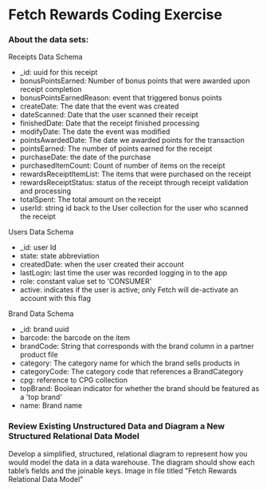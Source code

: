 # Fetch Rewards Coding Exercise

### About the data sets:
Receipts Data Schema
* _id: uuid for this receipt
* bonusPointsEarned: Number of bonus points that were awarded upon receipt completion
* bonusPointsEarnedReason: event that triggered bonus points
* createDate: The date that the event was created
* dateScanned: Date that the user scanned their receipt
* finishedDate: Date that the receipt finished processing
* modifyDate: The date the event was modified
* pointsAwardedDate: The date we awarded points for the transaction
* pointsEarned: The number of points earned for the receipt
* purchaseDate: the date of the purchase
* purchasedItemCount: Count of number of items on the receipt
* rewardsReceiptItemList: The items that were purchased on the receipt
* rewardsReceiptStatus: status of the receipt through receipt validation and processing
* totalSpent: The total amount on the receipt
* userId: string id back to the User collection for the user who scanned the receipt

Users Data Schema
* _id: user Id
* state: state abbreviation
* createdDate: when the user created their account
* lastLogin: last time the user was recorded logging in to the app
* role: constant value set to 'CONSUMER'
* active: indicates if the user is active; only Fetch will de-activate an account with this flag

Brand Data Schema
* _id: brand uuid
* barcode: the barcode on the item
* brandCode: String that corresponds with the brand column in a partner product file
* category: The category name for which the brand sells products in
* categoryCode: The category code that references a BrandCategory
* cpg: reference to CPG collection
* topBrand: Boolean indicator for whether the brand should be featured as a 'top brand'
* name: Brand name


### Review Existing Unstructured Data and Diagram a New Structured Relational Data Model
Develop a simplified, structured, relational diagram to represent how you would model the data in a data warehouse. The diagram should show each table’s fields and the joinable keys. 
Image in file titled "Fetch Rewards Relational Data Model"
